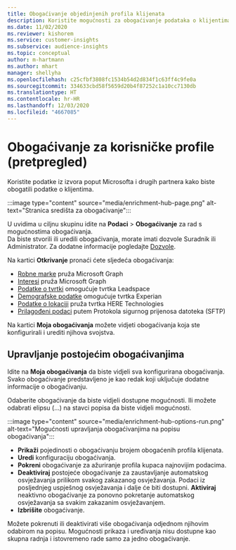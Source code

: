 ```yaml
---
title: Obogaćivanje objedinjenih profila klijenata
description: Koristite mogućnosti za obogaćivanje podataka o klijentima.
ms.date: 11/02/2020
ms.reviewer: kishorem
ms.service: customer-insights
ms.subservice: audience-insights
ms.topic: conceptual
author: m-hartmann
ms.author: mhart
manager: shellyha
ms.openlocfilehash: c25cfbf3808fc1534b54d2d834f1c63ff4c9fe0a
ms.sourcegitcommit: 334633cbd58f5659d20b4f87252c1a10cc7130db
ms.translationtype: HT
ms.contentlocale: hr-HR
ms.lasthandoff: 12/03/2020
ms.locfileid: "4667085"
---
```

# <a name="enrichment-for-customer-profiles-preview"></a>Obogaćivanje za korisničke profile (pretpregled)

Koristite podatke iz izvora poput Microsofta i drugih partnera kako biste obogatili podatke o klijentima.

:::image type="content" source="media/enrichment-hub-page.png" alt-text="Stranica središta za obogaćivanje":::

U uvidima u ciljnu skupinu idite na **Podaci** > **Obogaćivanje** za rad s mogućnostima obogaćivanja.    
Da biste stvorili ili uredili obogaćivanja, morate imati dozvole Suradnik ili Administrator. Za dodatne informacije pogledajte [Dozvole](permissions.md).

Na kartici **Otkrivanje** pronaći ćete sljedeća obogaćivanja:

- [Robne marke](enrichment-microsoft-graph.md) pruža Microsoft Graph
- [Interesi](enrichment-microsoft-graph.md) pruža Microsoft Graph
- [Podatke o tvrtki](enrichment-leadspace.md) omogućuje tvrtka Leadspace
- [Demografske podatke](enrichment-experian.md) omogućuje tvrtka Experian
- [Podatke o lokaciji](enrichment-here.md) pruža tvrtka HERE Technologies
- [Prilagođeni podaci](enrichment-SFTP-custom-import.md) putem Protokola sigurnog prijenosa datoteka (SFTP)

Na kartici **Moja obogaćivanja** možete vidjeti obogaćivanja koja ste konfigurirali i urediti njihova svojstva.

## <a name="manage-existing-enrichments"></a>Upravljanje postojećim obogaćivanjima

Idite na **Moja obogaćivanja** da biste vidjeli sva konfigurirana obogaćivanja. Svako obogaćivanje predstavljeno je kao redak koji uključuje dodatne informacije o obogaćivanju.

Odaberite obogaćivanje da biste vidjeli dostupne mogućnosti. Ili možete odabrati elipsu (...) na stavci popisa da biste vidjeli mogućnosti.

:::image type="content" source="media/enrichment-hub-options-run.png" alt-text="Mogućnosti upravljanja obogaćivanjima na popisu obogaćivanja":::

- **Prikaži** pojedinosti o obogaćivanju brojem obogaćenih profila klijenata.
- **Uredi** konfiguraciju obogaćivanja.
- **Pokreni** obogaćivanje za ažuriranje profila kupaca najnovijim podacima.
- **Deaktiviraj** postojeće obogaćivanje za zaustavljanje automatskog osvježavanja prilikom svakog zakazanog osvježavanja. Podaci iz posljednjeg uspješnog osvježavanja i dalje će biti dostupni. **Aktiviraj** neaktivno obogaćivanje za ponovno pokretanje automatskog osvježavanja sa svakim zakazanim osvježavanjem.
- **Izbrišite** obogaćivanje.

Možete pokrenuti ili deaktivirati više obogaćivanja odjednom njihovim odabirom na popisu. Mogućnosti prikaza i uređivanja nisu dostupne kao skupna radnja i istovremeno rade samo za jedno obogaćivanje.
